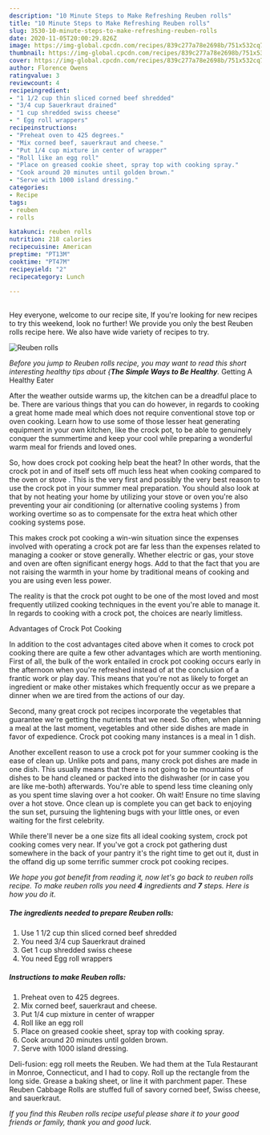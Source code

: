 ```yaml
---
description: "10 Minute Steps to Make Refreshing Reuben rolls"
title: "10 Minute Steps to Make Refreshing Reuben rolls"
slug: 3530-10-minute-steps-to-make-refreshing-reuben-rolls
date: 2020-11-05T20:00:29.826Z
image: https://img-global.cpcdn.com/recipes/839c277a78e2698b/751x532cq70/reuben-rolls-recipe-main-photo.jpg
thumbnail: https://img-global.cpcdn.com/recipes/839c277a78e2698b/751x532cq70/reuben-rolls-recipe-main-photo.jpg
cover: https://img-global.cpcdn.com/recipes/839c277a78e2698b/751x532cq70/reuben-rolls-recipe-main-photo.jpg
author: Florence Owens
ratingvalue: 3
reviewcount: 4
recipeingredient:
- "1 1/2 cup thin sliced corned beef shredded"
- "3/4 cup Sauerkraut drained"
- "1 cup shredded swiss cheese"
- " Egg roll wrappers"
recipeinstructions:
- "Preheat oven to 425 degrees."
- "Mix corned beef, sauerkraut and cheese."
- "Put 1/4 cup mixture in center of wrapper"
- "Roll like an egg roll"
- "Place on greased cookie sheet, spray top with cooking spray."
- "Cook around 20 minutes until golden brown."
- "Serve with 1000 island dressing."
categories:
- Recipe
tags:
- reuben
- rolls

katakunci: reuben rolls 
nutrition: 218 calories
recipecuisine: American
preptime: "PT13M"
cooktime: "PT47M"
recipeyield: "2"
recipecategory: Lunch

---
```

<br>
Hey everyone, welcome to our recipe site, If you're looking for new recipes to try this weekend, look no further! We provide you only the best Reuben rolls recipe here. We also have wide variety of recipes to try.
<br>


![Reuben rolls](https://img-global.cpcdn.com/recipes/839c277a78e2698b/751x532cq70/reuben-rolls-recipe-main-photo.jpg)

<i>Before you jump to Reuben rolls recipe, you may want to read this short interesting healthy tips about {<strong>The Simple Ways to Be Healthy</strong>.</i>
Getting A Healthy Eater


After the weather outside warms up, the kitchen can be a dreadful place to be. There are various things that you can do however, in regards to cooking a great home made meal which does not require conventional stove top or oven cooking. Learn how to use some of those lesser heat generating equipment in your own kitchen, like the crock pot, to be able to genuinely conquer the summertime and keep your cool while preparing a wonderful warm meal for friends and loved ones.

So, how does crock pot cooking help beat the heat? In other words, that the crock pot in and of itself sets off much less heat when cooking compared to the oven or stove . This is the very first and possibly the very best reason to use the crock pot in your summer meal preparation. You should also look at that by not heating your home by utilizing your stove or oven you're also preventing your air conditioning (or alternative cooling systems ) from working overtime so as to compensate for the extra heat which other cooking systems pose.

This makes crock pot cooking a win-win situation since the expenses involved with operating a crock pot are far less than the expenses related to managing a cooker or stove generally. Whether electric or gas, your stove and oven are often significant energy hogs. Add to that the fact that you are not raising the warmth in your home by traditional means of cooking and you are using even less power.

 The reality is that the crock pot ought to be one of the most loved and most frequently utilized cooking techniques in the event you're able to manage it. In regards to cooking with a crock pot, the choices are nearly limitless.  

Advantages of Crock Pot Cooking

In addition to the cost advantages cited above when it comes to crock pot cooking there are quite a few other advantages which are worth mentioning. First of all, the bulk of the work entailed in crock pot cooking occurs early in the afternoon when you're refreshed instead of at the conclusion of a frantic work or play day. This means that you're not as likely to forget an ingredient or make other mistakes which frequently occur as we prepare a dinner when we are tired from the actions of our day.

Second, many great crock pot recipes incorporate the vegetables that guarantee we're getting the nutrients that we need. So often, when planning a meal at the last moment, vegetables and other side dishes are made in favor of expedience. Crock pot cooking many instances is a meal in 1 dish.

Another excellent reason to use a crock pot for your summer cooking is the ease of clean up.  Unlike pots and pans, many crock pot dishes are made in one dish. This usually means that there is not going to be mountains of dishes to be hand cleaned or packed into the dishwasher (or in case you are like me-both) afterwards. You're able to spend less time cleaning only as you spent time slaving over a hot cooker. Oh wait! Ensure no time slaving over a hot stove. Once clean up is complete you can get back to enjoying the sun set, pursuing the lightening bugs with your little ones, or even waiting for the first celebrity.

While there'll never be a one size fits all ideal cooking system, crock pot cooking comes very near. If you've got a crock pot gathering dust somewhere in the back of your pantry it's the right time to get out it, dust in the offand dig up some terrific summer crock pot cooking recipes.


<i>We hope you got benefit from reading it, now let's go back to reuben rolls recipe. To make reuben rolls you need <strong>4</strong> ingredients and <strong>7</strong> steps. Here is how you do it.
</i>

##### The ingredients needed to prepare Reuben rolls:

1. Use 1 1/2 cup thin sliced corned beef shredded
1. You need 3/4 cup Sauerkraut drained
1. Get 1 cup shredded swiss cheese
1. You need  Egg roll wrappers


##### Instructions to make Reuben rolls:

1. Preheat oven to 425 degrees.
1. Mix corned beef, sauerkraut and cheese.
1. Put 1/4 cup mixture in center of wrapper
1. Roll like an egg roll
1. Place on greased cookie sheet, spray top with cooking spray.
1. Cook around 20 minutes until golden brown.
1. Serve with 1000 island dressing.


Deli-fusion: egg roll meets the Reuben. We had them at the Tula Restaurant in Monroe, Connecticut, and I had to copy. Roll up the rectangle from the long side. Grease a baking sheet, or line it with parchment paper. These Reuben Cabbage Rolls are stuffed full of savory corned beef, Swiss cheese, and sauerkraut. 

<i>If you find this Reuben rolls recipe useful please share it to your good friends or family, thank you and good luck.</i>
